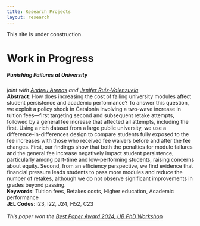 ```yaml
---
title: Research Projects
layout: research
---
```


This site is under construction.

# Work in Progress

##### <b>Punishing Failures at University</b>
<i>joint with <a href="">Andreu Arenas</a> and <a href="">Jenifer Ruiz-Valenzuela</a></i> <br>
<b>Abstract</b>: How does increasing the cost of failing university modules affect student persistence and academic performance? To answer this question, we exploit a policy shock in Catalonia involving a two-wave increase in tuition fees—first targeting second and subsequent retake attempts, followed by a general fee increase that affected all attempts, including the first. Using a rich dataset from a large public university, we use a difference-in-differences design to compare students fully exposed to the fee increases with those who received fee waivers before and after the fee changes. First, our findings show that both the penalties for module failures and the general fee increase negatively impact student persistence, particularly among part-time and low-performing students, raising concerns about equity. Second, from an efficiency perspective, we find evidence that financial pressure leads students to pass more modules and reduce the number of retakes, although we do not observe significant improvements in grades beyond passing. <br>
<b>Keywords</b>: Tuition fees, Retakes costs, Higher education, Academic performance <br>
<b>JEL Codes</b>: I23, I22, J24, H52, C23<br>
<br><i>This paper won the <a href="https://www.linkedin.com/posts/lin-mengwei_its-an-honor-thanks-very-much-for-this-activity-7272295572831653888-x6pw">Best Paper Award 2024, UB PhD Workshop</a></i>




